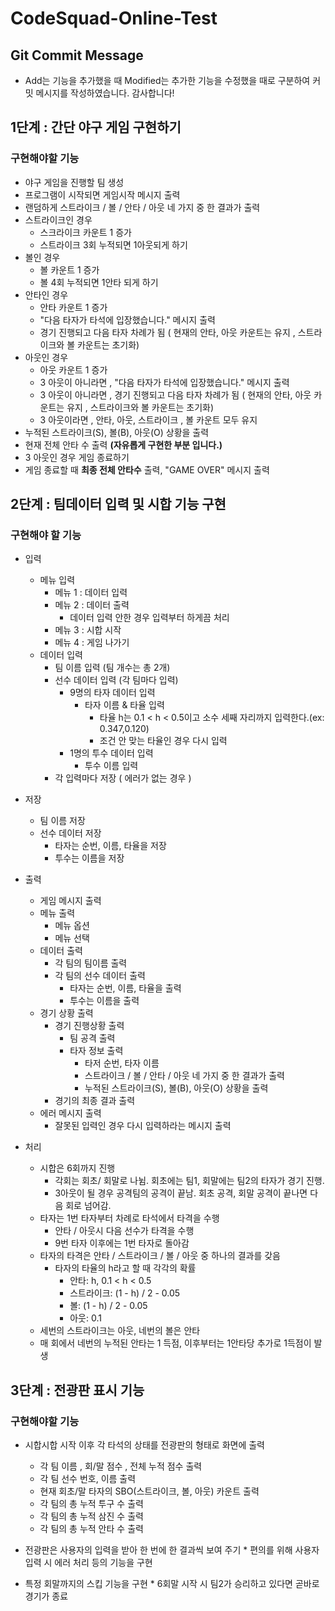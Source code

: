 # CodeSquad-Online-Test

## Git Commit Message 
* Add는 기능을 추가했을 때 Modified는 추가한 기능을 수정했을 때로 구분하여 커밋 메시지를 작성하였습니다. 감사합니다!

## 1단계 : 간단 야구 게임 구현하기

### 구현해야할 기능 

  * 야구 게임을 진행할 팀 생성  
  * 프로그램이 시작되면 게임시작 메시지 출력
  * 랜덤하게 스트라이크 / 볼 / 안타 / 아웃 네 가지 중 한 결과가 출력
  * 스트라이크인 경우 
    * 스크라이크 카운트 1 증가
    * 스트라이크 3회 누적되면 1아웃되게 하기
  * 볼인 경우
    * 볼 카운트 1 증가
    * 볼 4회 누적되면 1안타 되게 하기 
  * 안타인 경우
    * 안타 카운트 1 증가
    * "다음 타자가 타석에 입장했습니다." 메시지 출력
    * 경기 진행되고 다음 타자 차례가 됨 ( 현재의 안타, 아웃 카운트는 유지 , 스트라이크와 볼 카운트는 초기화)
  * 아웃인 경우 
    * 아웃 카운트 1 증가
    * 3 아웃이 아니라면 , "다음 타자가 타석에 입장했습니다." 메시지 출력
    * 3 아웃이 아니라면 , 경기 진행되고 다음 타자 차례가 됨 ( 현재의 안타, 아웃 카운트는 유지 , 스트라이크와 볼 카운트는 초기화)
    * 3 아웃이라면 , 안타, 아웃, 스트라이크 , 볼 카운트 모두 유지 
  * 누적된 스트라이크(S), 볼(B), 아웃(O) 상황을 출력
  * 현재 전체 안타 수 출력 **(자유롭게 구현한 부분 입니다.)** 
  * 3 아웃인 경우 게임 종료하기 
  * 게임 종료할 때 **최종 전체 안타수** 출력, "GAME OVER" 메시지 출력 

## 2단계 : 팀데이터 입력 및 시합 기능 구현

### 구현해야 할 기능 

* 입력 
  * 메뉴 입력 
    * 메뉴 1 : 데이터 입력
    * 메뉴 2 : 데이터 출력
      * 데이터 입력 안한 경우 입력부터 하게끔 처리 
    * 메뉴 3 : 시합 시작
    * 메뉴 4 : 게임 나가기
  * 데이터 입력    
    * 팀 이름 입력 (팀 개수는 총 2개) 
    * 선수 데이터 입력 (각 팀마다 입력)
      * 9명의 타자 데이터 입력  
         * 타자 이름 & 타율 입력 
           * 타율 h는 0.1 < h < 0.5이고 소수 세째 자리까지 입력한다.(ex: 0.347,0.120)
           * 조건 안 맞는 타율인 경우 다시 입력
      * 1명의 투수 데이터 입력
        * 투수 이름 입력     
    * 각 입력마다 저장 ( 에러가 없는 경우 )

* 저장 
  * 팀 이름 저장 
  * 선수 데이터 저장 
    * 타자는 순번, 이름, 타율을 저장
    * 투수는 이름을 저장     

* 출력
  * 게임 메시지 출력 
  * 메뉴 출력
    * 메뉴 옵션 
    * 메뉴 선택
  * 데이터 출력 
    * 각 팀의 팀이름 출력
    * 각 팀의 선수 데이터 출력
      * 타자는 순번, 이름, 타율을 출력
      * 투수는 이름을 출력
  * 경기 상황 출력 
    * 경기 진행상황 출력
      * 팀 공격 출력
      * 타자 정보 출력  
        * 타저 순번, 타자 이름 
        * 스트라이크 / 볼 / 안타 / 아웃 네 가지 중 한 결과가 출력
        * 누적된 스트라이크(S), 볼(B), 아웃(O) 상황을 출력
    * 경기의 최종 결과 출력 
  * 에러 메시지 출력 
    * 잘못된 입력인 경우 다시 입력하라는 메시지 출력 

* 처리 
  * 시합은 6회까지 진행
    * 각회는 회초/ 회말로 나뉨. 회초에는 팀1, 회말에는 팀2의 타자가 경기 진행.
    * 3아웃이 될 경우 공격팀의 공격이 끝남. 회초 공격, 회말 공격이 끝나면 다음 회로 넘어감.
  * 타자는 1번 타자부터 차례로 타석에서 타격을 수행
    * 안타 / 아웃시 다음 선수가 타격을 수행
    * 9번 타자 이후에는 1번 타자로 돌아감
  * 타자의 타격은 안타 / 스트라이크 / 볼 / 아웃 중 하나의 결과를 갖음
    * 타자의 타율의 h라고 할 때 각각의 확률 
      * 안타: h, 0.1 < h < 0.5
      * 스트라이크: (1 - h) / 2 - 0.05
      * 볼: (1 - h) / 2 - 0.05
      * 아웃: 0.1
  * 세번의 스트라이크는 아웃, 네번의 볼은 안타
  * 매 회에서 네번의 누적된 안타는 1 득점, 이후부터는 1안타당 추가로 1득점이 발생


## 3단계 : 전광판 표시 기능

### 구현해야할 기능 

  * 시합시합 시작 이후 각 타석의 상태를 전광판의 형태로 화면에 출력
    * 각 팀 이름 , 회/말 점수 , 전체 누적 점수 출력 
    * 각 팀 선수 번호, 이름 출력 
    * 현재 회초/말 타자의 SBO(스트라이크, 볼, 아웃) 카운트 출력 
    * 각 팀의 총 누적 투구 수 출력  
    * 각 팀의 총 누적 삼진 수 출력 
    * 각 팀의 총 누적 안타 수 출력 

  *  전광판은 사용자의 입력을 받아 한 번에 한 결과씩 보여 주기
    * 편의를 위해 사용자 입력 시 에러 처리 등의 기능을 구현
  *  특정 회말까지의 스킵 기능을 구현
    * 6회말 시작 시 팀2가 승리하고 있다면 곧바로 경기가 종료
     